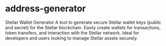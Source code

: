 # address-generator

Stellar Wallet Generator A tool to generate secure Stellar wallet keys (public and secret) for the Stellar blockchain. Easily create wallets for transactions, token transfers, and interaction with the Stellar network. Ideal for developers and users looking to manage Stellar assets securely.
